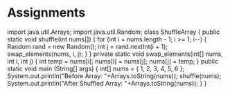 # Assignments
import java.util.Arrays;
import java.util.Random;
class ShuffleArray
{    public static void shuffle(int nums[])
    {
        for (int i = nums.length - 1; i >= 1; i--)
        {
            Random rand = new Random();
            int j = rand.nextInt(i + 1);
			swap_elements(nums, i, j);
        }
    }
    private static void swap_elements(int[] nums, int i, int j) 
	{
        int temp = nums[i];
        nums[i] = nums[j];
        nums[j] = temp;
    }
	 public static void main (String[] args)
    {
        int[] nums = { 1, 2, 3, 4, 5, 6 };
        System.out.println("Before  Array: "+Arrays.toString(nums));
        shuffle(nums);
		System.out.println("After Shuffled Array: "+Arrays.toString(nums));
    }
}
